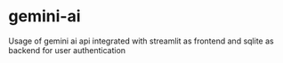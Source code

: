 # gemini-ai
Usage of gemini ai api integrated with streamlit as frontend and sqlite as backend for user authentication
